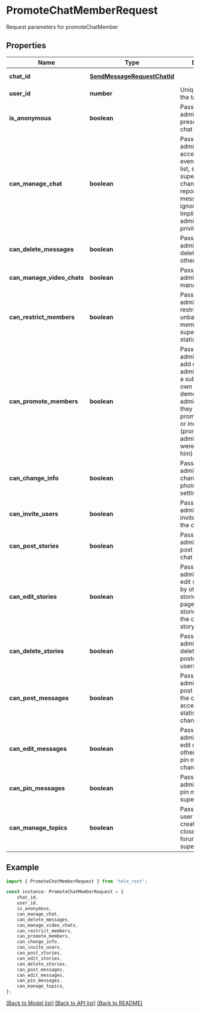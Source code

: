 # PromoteChatMemberRequest

Request parameters for promoteChatMember

## Properties

Name | Type | Description | Notes
------------ | ------------- | ------------- | -------------
**chat_id** | [**SendMessageRequestChatId**](SendMessageRequestChatId.md) |  | [default to undefined]
**user_id** | **number** | Unique identifier of the target user | [default to undefined]
**is_anonymous** | **boolean** | Pass *True* if the administrator\&#39;s presence in the chat is hidden | [optional] [default to undefined]
**can_manage_chat** | **boolean** | Pass *True* if the administrator can access the chat event log, get boost list, see hidden supergroup and channel members, report spam messages and ignore slow mode. Implied by any other administrator privilege. | [optional] [default to undefined]
**can_delete_messages** | **boolean** | Pass *True* if the administrator can delete messages of other users | [optional] [default to undefined]
**can_manage_video_chats** | **boolean** | Pass *True* if the administrator can manage video chats | [optional] [default to undefined]
**can_restrict_members** | **boolean** | Pass *True* if the administrator can restrict, ban or unban chat members, or access supergroup statistics | [optional] [default to undefined]
**can_promote_members** | **boolean** | Pass *True* if the administrator can add new administrators with a subset of their own privileges or demote administrators that they have promoted, directly or indirectly (promoted by administrators that were appointed by him) | [optional] [default to undefined]
**can_change_info** | **boolean** | Pass *True* if the administrator can change chat title, photo and other settings | [optional] [default to undefined]
**can_invite_users** | **boolean** | Pass *True* if the administrator can invite new users to the chat | [optional] [default to undefined]
**can_post_stories** | **boolean** | Pass *True* if the administrator can post stories to the chat | [optional] [default to undefined]
**can_edit_stories** | **boolean** | Pass *True* if the administrator can edit stories posted by other users, post stories to the chat page, pin chat stories, and access the chat\&#39;s story archive | [optional] [default to undefined]
**can_delete_stories** | **boolean** | Pass *True* if the administrator can delete stories posted by other users | [optional] [default to undefined]
**can_post_messages** | **boolean** | Pass *True* if the administrator can post messages in the channel, or access channel statistics; for channels only | [optional] [default to undefined]
**can_edit_messages** | **boolean** | Pass *True* if the administrator can edit messages of other users and can pin messages; for channels only | [optional] [default to undefined]
**can_pin_messages** | **boolean** | Pass *True* if the administrator can pin messages; for supergroups only | [optional] [default to undefined]
**can_manage_topics** | **boolean** | Pass *True* if the user is allowed to create, rename, close, and reopen forum topics; for supergroups only | [optional] [default to undefined]

## Example

```typescript
import { PromoteChatMemberRequest } from 'tele_rest';

const instance: PromoteChatMemberRequest = {
    chat_id,
    user_id,
    is_anonymous,
    can_manage_chat,
    can_delete_messages,
    can_manage_video_chats,
    can_restrict_members,
    can_promote_members,
    can_change_info,
    can_invite_users,
    can_post_stories,
    can_edit_stories,
    can_delete_stories,
    can_post_messages,
    can_edit_messages,
    can_pin_messages,
    can_manage_topics,
};
```

[[Back to Model list]](../README.md#documentation-for-models) [[Back to API list]](../README.md#documentation-for-api-endpoints) [[Back to README]](../README.md)
